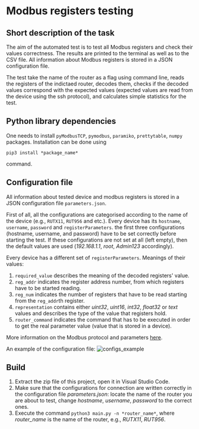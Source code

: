# Modbus registers testing
## Short description of the task
The aim of the automated test is to test all Modbus registers and check their values correctness.
The results are printed to the terminal as well as to the CSV file. All information about Modbus registers is stored in a JSON configuration file.

The test take the name of the router as a flag using command line, reads the registers of the indictaed router, decodes them, checks if the decoded values correspond with the expected values (expected values are read from the device using the ssh protocol), and calculates simple statistics for the test.

## Python library dependencies

One needs to install `pyModbusTCP`, `pymodbus`, `paramiko`, `prettytable`, `numpy` packages.
Installation can be done using 
```
pip3 install *package_name*
```
command.

## Configuration file
All information about tested device and modbus registers is stored in a JSON configuration file `parameters.json`.

First of all, all the configurations are categorised according to the name of the device (e.g., `RUTX11`, `RUT956` and etc.). Every device has its `hostname`, `username`, `password` and `registerParameters`. the first three configurations (hostname, username, and password) have to be set correctly before starting the test. If these configurations are not set at all (left empty), then the default values are used (*192.168.1.1*, *root*, *Admin123* accordingly).

Every device has a different set of `registerParameters`. Meanings of their values:
1. `required_value` describes the meaning of the decoded registers' value.
2. `reg_addr` indicates the register address number, from which registers have to be started reading.
3. `reg_num` indicates the number of registers that have to be read starting from the `reg_addr`th register.
4. `representation` contains either *uint32*, *uint16*, *int32*, *float32* or *text* values and describes the type of the value that registers hold.
5. `router_command` indicates the command that has to be executed in order to get the real parameter value (value that is stored in a device).

More information on the Modbus protocol and parameters [here](https://wiki.teltonika-networks.com/view/Monitoring_via_Modbus).

An example of the configuration file:
![configs_example](https://github.com/astadantupasta/testing_modbus_registers/assets/79766133/c0f7bc92-aa56-4f09-a11a-779096baa834)

## Build
1. Extract the zip file of this project, open it in Visual Studio Code.
2. Make sure that the configurations for connection are written correctly in the configuration file *parameters.json*: locate the name of the router you are about to test, change *hostname*, *username*, *password* to the correct ones.
3. Execute the command `python3 main.py -n *router_name*`, where *router_name* is the name of the router, e.g., *RUTX11*, *RUT956*.






